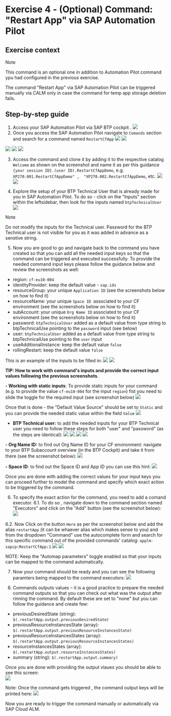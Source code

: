 # Exercise 4 - (Optional)  Command: "Restart App" via SAP Automation Pilot 

## Exercise context
> [!NOTE]
> This command is an optional one in addition to Automation Pilot command ypu had configured in the previous exercise.

 The command "Restart App" via SAP Automation Pilot can be triggered manually via CALM only in case the command for temp app storage deletion fails. 

## Step-by-step guide

1. Access your SAP Automation Pilot via SAP BTP cockpit  .
![](/exercises/ex2/images/01-accessing-automation-pilot.png)
2.	Once you access the SAP Automation Pilot navigate to `Comands` section and search for a  command named `RestartCfApp`
![](./images/02-automation-pilot.png)
![](./images/04-automation-pilot.png)

![](/exercises/ex4/images/autopi_search_command.png)
![](/exercises/ex4/images/autopi_search_command_2.png)
![](/exercises/ex4/images/autopi_search_command_3.png)
   
3.	Access the command and clone it by adding it to the respective catalog `Welcome` as shown on the screenshot and name it as per this guidance `{your session ID}.(user ID).RestartCfAppDemo`, e.g. `XP270.001.RestartCfAppDemo" ,  "XP270.002.RestartCfAppDemo`, etc.
![](/exercises/ex2/images/03-automation-pilot.png)
![](/exercises/ex2/images/04-automation-pilot.png)
  	
4.	Explore the setup of your BTP Technical User that is already made for you in SAP Automation Pilot. To do so - click on the “Inputs” section within the leftsidebar, then look for the inputs named `btpTechnicalUser` 
![](/exercises/ex2/images/05-03-automation-pilot.png)

> [!NOTE]
> Do not modify the inputs for the Technical user. Password for the BTP Technical user is not visible for you as it was added in advance as a senstive string. 

5.	Now you are good to go and navigate back to the command you have created so that you can add all the needed input keys so that the command can be triggered and executed successfully. To provide the needed command input keys please follow the guidance below and review the screenshots as well:
   - region: `cf-eu10-004`
   - identityProvider: keep the default value - `sap.ids`
   - resourceGroup: your unique `Application ID` (see the screenshots below on how to find it) 
   - resourceName: your unique `Space ID `associated to your CF environment (see the screenshots below on how to find it) 
   - subAccount: your unique `Org Name ID` associated to your CF environment (see the screenshots below on how to find it) 
   - password: `btpTechnicalUser` added as a default value from type string to btpTechnicalUse pointing to the `password` input (see below)
   - user: `btpTechnicalUser` added as a default value from type string to btpTechnicalUse pointing to the `user` input
   - useAdditionalInstance: keep the default value `false`
   - rollingRestart: keep the default value `false`

This is an example of the inputs to be filled in: 
![](/exercises/ex2/images/input-keys-1.png)
![](/exercises/ex2/images/input-keys-2.png)

**TIP:** **How to work with command's inputs and provide the correct input values following the previous screenshots**. 

**- Working with static inputs**: To provide static inputs for your command (e.g. to provide the value `cf-eu10-004` for the input `region`) fist you need to slide the toggle for the required input (see screenshot below)
![](/exercises/ex4/images/before-toggle.png)

Once that is done - the "Default Value Source" should be set to `Static` and you can provide the needed static value within the field `Value`
![](/exercises/ex4/images/after-toggle.png)

- **BTP Technical user:** to add the needed inputs for your BTP Technical user you need to follow these steps for both "user" and "password" (as the steps are identical):
![](/exercises/ex2/images/inputKeys_2.1.png)
![](/exercises/ex2/images/inputKeys_2.2.png)
![](/exercises/ex2/images/inputKeys_2.3.png)
![](/exercises/ex2/images/inputKeys_2.4.png)

**- Org Name ID:** to find out Org Name ID for your CF environment: navigate to your BTP Subaccount overview (in the BTP Cockpit) and take it from there (see the screenshot below): 
![](/exercises/ex2/images/inputKeys_2.8.png)

**- Space ID**:  to find out the Space ID and App ID you can use this hint:
![](/exercises/ex2/images/inputKeys_2.5.png)

Once you are done with adding the correct values for your input keys you can proceed further to model the command and specify which exact action to be triggered by the command.

6.	To specify the exact action for the command, you need to add a comand executor.
6.1. To do so , navigate down to the command section named "Executors" and click on the "Add" button (see the screenshot below): 
![](/exercises/ex2/images/04-02-automation-pilot.png)

6.2. Now Click on the button `Here` as per the screenshot below and add the alias `restartApp` (it can be whaever alias which makes sense to you) and from the dropdown "Command" use the autocomplete form and search for this specific command out of the provided commands' catalog: `applm-sapcp:RestartCfApp:1`
![](/exercises/ex2/images/04-03-automation-pilot.png)
![](/exercises/ex2/images/04-04-automation-pilot.png)

NOTE: Keep the "Automap parameters" toggle enabled so that your inputs can be mapped to the command automatically.  

7.	Now your command should be ready and you can see the following paramters being mapped to the command executors:
![](/exercises/ex2/images/05-automation-pilot.png)

8.	Commands outputs values  – it is a good practice to prepare the needed command outputs so that you can check out what was the output after rinning the command. By default these are set to "none" but you can follow the guidance and create few:
- previousDesiredState (string): `$(.restartApp.output.previousDesiredState)`
- previousResourceInstancesState (array): `$(.restartApp.output.previousResourceInstancesState)`
- previousResourceInstancesStates (array): `$(.restartApp.output.previousResourceInstancesStates)`
- resourceInstancesStates (array): `$(.restartApp.output.resourceInstancesStates)`
- summary (string): `$(.restartApp.output.summary)`

Once you are done with providing the output vlaues you should be able to see this screen:     
![](/exercises/ex2/images/06-automation-pilot.png)

Note: Once the command gets triggered , the command output keys will be printed here:
![](/exercises/ex2/images/2.1.2-pic-10.png)

Now you are ready to trigger the command manually or automatically via SAP Cloud ALM. 
